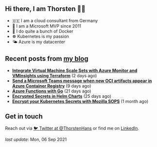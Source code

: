 ## Hi there, I am Thorsten 👋🏼

- 🇩🇪 I am a cloud consultant from Germany 
- 🔷 I am a Microsoft MVP since 2011
- 🐳 I do quite a bunch of Docker
- ☸️ Kubernetes is my passion
- 🌤 Azure is my datacenter

## Recent posts from [my blog](https://thorsten-hans.com) 

- **[Integrate Virtual Machine Scale Sets with Azure Monitor and VMInsights using Terraform](https://thorsten-hans.com/integrate-virtual-machine-scale-sets-azure-monitor-vminsights-terraform/)** (2 days ago)
- **[Send a Microsoft Teams message when new OCI artifacts appear in Azure Container Registry](https://thorsten-hans.com/send-microsoft-teams-message-oci-artifacts-azure-container-registry/)** (9 days ago)
- **[Azure Functions with Go](https://thorsten-hans.com/azure-functions-with-go/)** (21 days ago)
- **[Encrypted Secrets in Helm Charts](https://thorsten-hans.com/encrypted-secrets-in-helm-charts/)** (25 days ago)
- **[Encrypt your Kubernetes Secrets with Mozilla SOPS](https://thorsten-hans.com/encrypt-your-kubernetes-secrets-with-mozilla-sops/)** (1 month ago)

## Get in touch

Reach out via [🐦 Twitter at @ThorstenHans](https://twitter.com/ThorstenHans) or find me on [LinkedIn](https://linkedin.com/in/ThorstenHans).

_last update_: Mon, 06 Sep 2021
